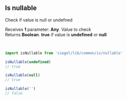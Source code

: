 ## Is nullable

Check if value is null or undefned<br />

Receives **1** parameter: **Any**. Value to check<br />
Returns **Boolean**. **true** if value is **undefined** or **null**

<br />

```js
import isNullable from 'siegel/lib/common/is/nullable'

isNullable(undefined)
// true

isNullable(null)
// true

isNullable('')
// false
```